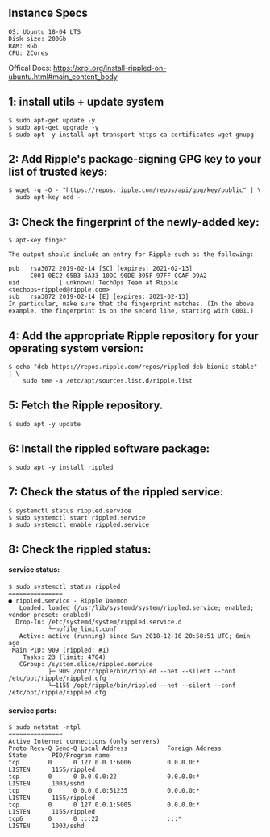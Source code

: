 
## Instance Specs
```
OS: Ubuntu 18-04 LTS
Disk size: 200Gb
RAM: 8Gb
CPU: 2Cores
```

Offical Docs: https://xrpl.org/install-rippled-on-ubuntu.html#main_content_body

## 1: install utils + update system
```
$ sudo apt-get update -y
$ sudo apt-get upgrade -y
$ sudo apt -y install apt-transport-https ca-certificates wget gnupg
```

## 2: Add Ripple's package-signing GPG key to your list of trusted keys:
```
$ wget -q -O - "https://repos.ripple.com/repos/api/gpg/key/public" | \
  sudo apt-key add -
```

## 3: Check the fingerprint of the newly-added key:
```
$ apt-key finger

The output should include an entry for Ripple such as the following:

pub   rsa3072 2019-02-14 [SC] [expires: 2021-02-13]
      C001 0EC2 05B3 5A33 10DC 90DE 395F 97FF CCAF D9A2
uid           [ unknown] TechOps Team at Ripple <techops+rippled@ripple.com>
sub   rsa3072 2019-02-14 [E] [expires: 2021-02-13]
In particular, make sure that the fingerprint matches. (In the above example, the fingerprint is on the second line, starting with C001.)
```

## 4: Add the appropriate Ripple repository for your operating system version:
```
$ echo "deb https://repos.ripple.com/repos/rippled-deb bionic stable" | \
    sudo tee -a /etc/apt/sources.list.d/ripple.list
```
    
## 5: Fetch the Ripple repository.
```
$ sudo apt -y update
```


## 6: Install the rippled software package:
```
$ sudo apt -y install rippled
```

## 7: Check the status of the rippled service:
```
$ systemctl status rippled.service
$ sudo systemctl start rippled.service
$ sudo systemctl enable rippled.service
```

## 8: Check the rippled status:
#### service status:
```
$ sudo systemctl status rippled
===============
● rippled.service - Ripple Daemon
   Loaded: loaded (/usr/lib/systemd/system/rippled.service; enabled; vendor preset: enabled)
  Drop-In: /etc/systemd/system/rippled.service.d
           └─nofile_limit.conf
   Active: active (running) since Sun 2018-12-16 20:58:51 UTC; 6min ago
 Main PID: 909 (rippled: #1)
    Tasks: 23 (limit: 4704)
   CGroup: /system.slice/rippled.service
           ├─ 909 /opt/ripple/bin/rippled --net --silent --conf /etc/opt/ripple/rippled.cfg
           └─1155 /opt/ripple/bin/rippled --net --silent --conf /etc/opt/ripple/rippled.cfg

```
#### service ports:
```
$ sudo netstat -ntpl
===============
Active Internet connections (only servers)
Proto Recv-Q Send-Q Local Address           Foreign Address         State       PID/Program name    
tcp        0      0 127.0.0.1:6006          0.0.0.0:*               LISTEN      1155/rippled        
tcp        0      0 0.0.0.0:22              0.0.0.0:*               LISTEN      1003/sshd           
tcp        0      0 0.0.0.0:51235           0.0.0.0:*               LISTEN      1155/rippled        
tcp        0      0 127.0.0.1:5005          0.0.0.0:*               LISTEN      1155/rippled        
tcp6       0      0 :::22                   :::*                    LISTEN      1003/sshd     

```
